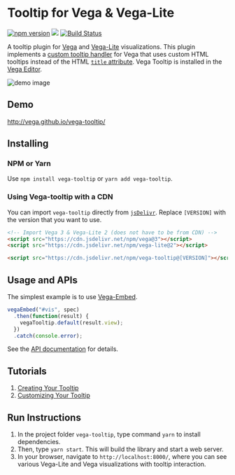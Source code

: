 # Tooltip for Vega & Vega-Lite
[![npm version](https://img.shields.io/npm/v/vega-tooltip.svg)](https://www.npmjs.com/package/vega-tooltip)
[![](https://data.jsdelivr.com/v1/package/npm/vega-tooltip/badge)](https://www.jsdelivr.com/package/npm/vega-tooltip)
[![Build Status](https://travis-ci.org/vega/vega-tooltip.svg?branch=master)](https://travis-ci.org/vega/vega-tooltip)

A tooltip plugin for [Vega](http://vega.github.io/vega/) and [Vega-Lite](https://vega.github.io/vega-lite/) visualizations. This plugin implements a [custom tooltip handler](https://vega.github.io/vega/docs/api/view/#view_tooltip) for Vega that uses custom HTML tooltips instead of the HTML [`title` attribute](https://developer.mozilla.org/en-US/docs/Web/API/HTMLElement/title). Vega Tooltip is installed in the [Vega Editor](https://vega.github.io/editor/).

![demo image](demo.png "a tooltip for a Vega-Lite scatterplot")

## Demo

http://vega.github.io/vega-tooltip/

## Installing

### NPM or Yarn

Use `npm install vega-tooltip` or `yarn add vega-tooltip`.

### Using Vega-tooltip with a CDN

You can import `vega-tooltip` directly from [`jsDelivr`](https://www.jsdelivr.com/package/npm/vega-tooltip). Replace `[VERSION]` with the version that you want to use.

```html
<!-- Import Vega 3 & Vega-Lite 2 (does not have to be from CDN) -->
<script src="https://cdn.jsdelivr.net/npm/vega@3"></script>
<script src="https://cdn.jsdelivr.net/npm/vega-lite@2"></script>

<script src="https://cdn.jsdelivr.net/npm/vega-tooltip@[VERSION]"></script>
```

## Usage and APIs

The simplest example is to use [Vega-Embed](https://github.com/vega/vega-embed). 

```js
vegaEmbed("#vis", spec)
  .then(function(result) {
    vegaTooltip.default(result.view);
  })
  .catch(console.error);
```

See the [API documentation](docs/APIs.md) for details.

## Tutorials

1. [Creating Your Tooltip](docs/creating_your_tooltip.md)
2. [Customizing Your Tooltip](docs/customizing_your_tooltip.md)

## Run Instructions

1. In the project folder `vega-tooltip`, type command `yarn` to install dependencies.
2. Then, type `yarn start`. This will build the library and start a web server.
3. In your browser, navigate to `http://localhost:8000/`, where you can see various Vega-Lite and Vega visualizations with tooltip interaction.
